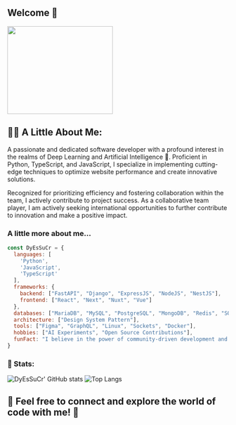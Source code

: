 ## Welcome 👋
<div>
<!--   <img src="https://media.giphy.com/media/IKenQuidh8cPpdxqB0/giphy.gif" width="300" height="300"> -->
  <img src="https://media.giphy.com/media/KXteHUB0FzCVMqIZg9/giphy.gif" width="240" height="200">
</div>


## 👨‍💻 A Little About Me:
A passionate and dedicated software developer with a profound interest in the realms of Deep Learning and Artificial Intelligence 🤖. Proficient in Python, TypeScript, and JavaScript, I specialize in implementing cutting-edge techniques to optimize website performance and create innovative solutions.

Recognized for prioritizing efficiency and fostering collaboration within the team, I actively contribute to project success. As a collaborative team player, I am actively seeking international opportunities to further contribute to innovation and make a positive impact.


### A little more about me...
```javascript
const DyEsSuCr = {
  languages: [
    'Python',
    'JavaScript',
    'TypeScript'
  ],
  frameworks: {
    backend: ["FastAPI", "Django", "ExpressJS", "NodeJS", "NestJS"],
    frontend: ["React", "Next", "Nuxt", "Vue"]
  },
  databases: ["MariaDB", "MySQL", "PostgreSQL", "MongoDB", "Redis", "SQLite"],
  architecture: ["Design System Pattern"],
  tools: ["Figma", "GraphQL", "Linux", "Sockets", "Docker"],
  hobbies: ["AI Experiments", "Open Source Contributions"],
  funFact: "I believe in the power of community-driven development and continuous learning!"
}
```

### 🤯 Stats:
![DyEsSuCr' GitHub stats](https://github-readme-stats.vercel.app/api?username=dyessucr&show_icons=true&theme=tokyonight) ![Top Langs](https://github-readme-stats.vercel.app/api/top-langs/?username=dyessucr&layout=compact&theme=tokyonight)

## 🚀 Feel free to connect and explore the world of code with me! 🚀
